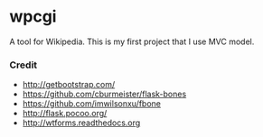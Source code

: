 wpcgi
=====

A tool for Wikipedia. This is my first project that I use MVC model.

### Credit
- http://getbootstrap.com/
- https://github.com/cburmeister/flask-bones
- https://github.com/imwilsonxu/fbone
- http://flask.pocoo.org/
- http://wtforms.readthedocs.org